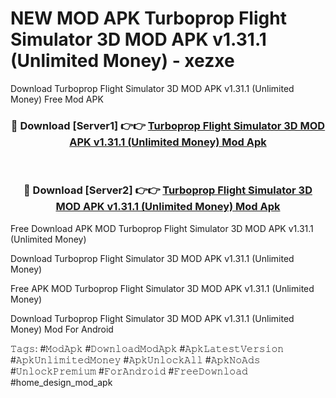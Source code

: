 # NEW MOD APK Turboprop Flight Simulator 3D MOD APK v1.31.1 (Unlimited Money) - xezxe
Download Turboprop Flight Simulator 3D MOD APK v1.31.1 (Unlimited Money) Free Mod APK

<div align="center">
<h3>🔴 Download [Server1] 👉👉 <a href="https://apk-comot.site?title=Turboprop_Flight_Simulator_3D_MOD_APK_v1.31.1_(Unlimited_Money)">Turboprop Flight Simulator 3D MOD APK v1.31.1 (Unlimited Money) Mod Apk</a></h3><br>

<h3>🔴 Download [Server2] 👉👉 <a href="https://apk-comot.site?title=Turboprop_Flight_Simulator_3D_MOD_APK_v1.31.1_(Unlimited_Money)">Turboprop Flight Simulator 3D MOD APK v1.31.1 (Unlimited Money) Mod Apk</a></h3>
</div>


Free Download APK MOD Turboprop Flight Simulator 3D MOD APK v1.31.1 (Unlimited Money)

Download Turboprop Flight Simulator 3D MOD APK v1.31.1 (Unlimited Money) 

Free APK MOD Turboprop Flight Simulator 3D MOD APK v1.31.1 (Unlimited Money) 

Download Turboprop Flight Simulator 3D MOD APK v1.31.1 (Unlimited Money) Mod For Android

𝚃𝚊𝚐𝚜: #𝙼𝚘𝚍𝙰𝚙𝚔 #𝙳𝚘𝚠𝚗𝚕𝚘𝚊𝚍𝙼𝚘𝚍𝙰𝚙𝚔 #𝙰𝚙𝚔𝙻𝚊𝚝𝚎𝚜𝚝𝚅𝚎𝚛𝚜𝚒𝚘𝚗 #𝙰𝚙𝚔𝚄𝚗𝚕𝚒𝚖𝚒𝚝𝚎𝚍𝙼𝚘𝚗𝚎𝚢 #𝙰𝚙𝚔𝚄𝚗𝚕𝚘𝚌𝚔𝙰𝚕𝚕 #𝙰𝚙𝚔𝙽𝚘𝙰𝚍𝚜 #𝚄𝚗𝚕𝚘𝚌𝚔𝙿𝚛𝚎𝚖𝚒𝚞𝚖 #𝙵𝚘𝚛𝙰𝚗𝚍𝚛𝚘𝚒𝚍 #𝙵𝚛𝚎𝚎𝙳𝚘𝚠𝚗𝚕𝚘𝚊𝚍 #home_design_mod_apk